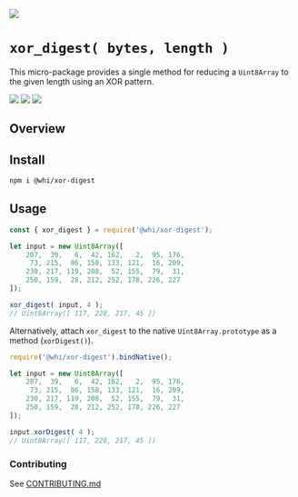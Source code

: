 [![](https://img.shields.io/npm/v/@whi/xor-digest/latest?style=flat-square)](http://npmjs.com/package/@whi/xor-digest)

# `xor_digest( bytes, length )`
This micro-package provides a single method for reducing a `Uint8Array` to the given length using an
XOR pattern.

[![](https://img.shields.io/github/issues-raw/mjbrisebois/js-xor-digest?style=flat-square)](https://github.com/mjbrisebois/js-xor-digest/issues)
[![](https://img.shields.io/github/issues-closed-raw/mjbrisebois/js-xor-digest?style=flat-square)](https://github.com/mjbrisebois/js-xor-digest/issues?q=is%3Aissue+is%3Aclosed)
[![](https://img.shields.io/github/issues-pr-raw/mjbrisebois/js-xor-digest?style=flat-square)](https://github.com/mjbrisebois/js-xor-digest/pulls)


## Overview

## Install

```bash
npm i @whi/xor-digest
```

## Usage

```javascript
const { xor_digest } = require('@whi/xor-digest');

let input = new Uint8Array([
    207,  39,   6,  42, 162,   2,  95, 176,
     73, 215,  86, 158, 133, 121,  16, 209,
    230, 217, 119, 208,  52, 155,  79,  31,
    250, 159,  28, 212, 252, 178, 226, 227
]);

xor_digest( input, 4 );
// Uint8Array([ 117, 228, 217, 45 ])
```

Alternatively, attach `xor_digest` to the native `Uint8Array.prototype` as a method (`xorDigest()`).

```javascript
require('@whi/xor-digest').bindNative();

let input = new Uint8Array([
    207,  39,   6,  42, 162,   2,  95, 176,
     73, 215,  86, 158, 133, 121,  16, 209,
    230, 217, 119, 208,  52, 155,  79,  31,
    250, 159,  28, 212, 252, 178, 226, 227
]);

input.xorDigest( 4 );
// Uint8Array([ 117, 228, 217, 45 ])
```

### Contributing

See [CONTRIBUTING.md](CONTRIBUTING.md)
